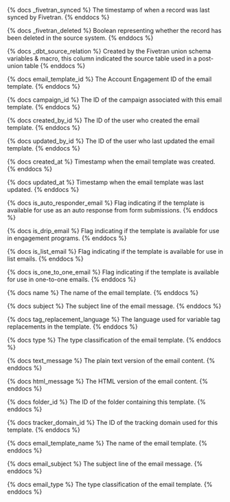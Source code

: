 {% docs _fivetran_synced %}
The timestamp of when a record was last synced by Fivetran.
{% enddocs %}

{% docs _fivetran_deleted %}
Boolean representing whether the record has been deleted in the source system.
{% enddocs %}

{% docs _dbt_source_relation %}
Created by the Fivetran union schema variables & macro, this column indicated the source table used in a post-union table
{% enddocs %}

{% docs email_template_id %}
The Account Engagement ID of the email template.
{% enddocs %}

{% docs campaign_id %}
The ID of the campaign associated with this email template.
{% enddocs %}

{% docs created_by_id %}
The ID of the user who created the email template.
{% enddocs %}

{% docs updated_by_id %}
The ID of the user who last updated the email template.
{% enddocs %}

{% docs created_at %}
Timestamp when the email template was created.
{% enddocs %}

{% docs updated_at %}
Timestamp when the email template was last updated.
{% enddocs %}

{% docs is_auto_responder_email %}
Flag indicating if the template is available for use as an auto response from form submissions.
{% enddocs %}

{% docs is_drip_email %}
Flag indicating if the template is available for use in engagement programs.
{% enddocs %}

{% docs is_list_email %}
Flag indicating if the template is available for use in list emails.
{% enddocs %}

{% docs is_one_to_one_email %}
Flag indicating if the template is available for use in one-to-one emails.
{% enddocs %}

{% docs name %}
The name of the email template.
{% enddocs %}

{% docs subject %}
The subject line of the email message.
{% enddocs %}

{% docs tag_replacement_language %}
The language used for variable tag replacements in the template.
{% enddocs %}

{% docs type %}
The type classification of the email template.
{% enddocs %}

{% docs text_message %}
The plain text version of the email content.
{% enddocs %}

{% docs html_message %}
The HTML version of the email content.
{% enddocs %}

{% docs folder_id %}
The ID of the folder containing this template.
{% enddocs %}

{% docs tracker_domain_id %}
The ID of the tracking domain used for this template.
{% enddocs %}

{% docs email_template_name %}
The name of the email template.
{% enddocs %}

{% docs email_subject %}
The subject line of the email message.
{% enddocs %}

{% docs email_type %}
The type classification of the email template.
{% enddocs %}
